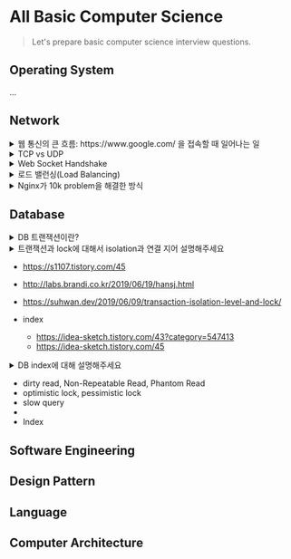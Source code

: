 # All Basic Computer Science


> Let's prepare basic computer science interview questions.

<!--more-->

## Operating System

...

## Network

<details>
<summary>웹 통신의 큰 흐름: https://www.google.com/ 을 접속할 때 일어나는 일</summary>
</br>

> 키워드: `dhcp`, `dns`, `nat`, `isp`, `3-way / 4-way handshake`, `ssl (ssl handshake)`

<h4>Process</h4>

1. 가장 먼저 브라우저가 url에 적힌 값을 파싱해서 `HTTP Request Message`를 만들고, OS에 전송 요청을 합니다.

2. **OS는 `DNS Lookup`을 수행합니다.**
   룩업 과정은 etc/hosts > DNS Cache > Cache가 없을 경우 dns server로 ip를 얻어옵니다.

3. **DNS server로 ip request**
   이때 DNS server IP는 1차적으로 `isp`(internet service provider, ex kt, skt...)가 제공하는 정보들이 `dhcp`에 의해 컴퓨터에 세팅됩니다.

`dhcp`는 wifi를 쓸 경우, 공유기에 연결되어있는 `gateway ip`와 `router`의 `NAT`을 통해 `사설 ip`(private ip)를 할당 받으며, 외부 통신을 할 경우 router의 `Public ip`을 사용합니다.

ISP에 의해 세팅되어 있는 dns server로 아래 형식의 요청을 보내어, 도메인에 매핑된 ip를 받아옵니다.

```
- from: router ip(nat ip)
- to: 받아온 ip
- 게이트웨이 ip : wifi이면 공유기 연결 게이트웨이 ip / 스마트폰이면 자체 ip
```

4. **루트 도메인서버에서부터 서브도메인 서버순으로 dns query**
   이제 DNS Server로 DNS Query를 요청하게 되면 DNS 서버는 `Root name server`에 해당 도메인을 질의하고, `.com` `name server`의 ip를 받아오게 됩니다.

그 후 `.com 네임 서버`에 도메인 Query하게되면 `google.com`의 ip주소를 받고 최종적으로 `www.google.com`의 ip를 받아오게 됩니다.

5. pc는 최종 서버 ip로 HTTP Request를 보낸다.

- 3-way handshake

  > syn > ack, syn > ack

- 4-way handshake

  > fin > ack(close wait) > fin(last_ack) > ack

- [tls/ssl](https://www.cloudflare.com/ko-kr/learning/ssl/what-happens-in-a-tls-handshake/)
- [좀 더 자세한 과정 설명](https://blog.cloudflare.com/keyless-ssl-the-nitty-gritty-technical-details/)

![](/images/rsa_ssl.jpeg)

```
# RSA 키 교환 알고리즘
1. client hello (protocol version, 암호 알고리즘, 압축 방식, 클라 난수)
2. server hello (세션 ID, ca 인증서, 서버난수)
3. verify ca and get public key
4. 클라는 난수(pre master secret) 생성 후 public key로 암호화 후 서버 전달
5. 클라 세션키 생성 및 서버는 난수를 private key로 복호화 하여 대칭키(세션 키) 생성
6. 클라는 세션키(대칭키)로 암호화한 fin message를 서버로 전달
7. 서버 또한 세션키로 암호화한 fin message를 전달
8. 이후 세션키를 통해 통신 계속 진행
```

</details>

<details>
<summary>TCP vs UDP</summary>

|                |        TCP         |              UDP               |
| :------------: | :----------------: | :----------------------------: |
|    연결방식    |    연결형서비스    |        비 연결형 서비스        |
| 패킷 교환 방식 |   가상 회선 방식   |        데이터그램 방식         |
|   전송 순서    |   전송 순서 보장   |    전송 순서가 바뀔 수 있음    |
| 수신 여부 확인 | 수신 여부를 확인함 |   수신 여부를 확인하지 않음    |
|   통신 방식    |  1:1 통신만 가능   | 1:1 / 1:N / N:N 통신 모두 가능 |
|     신뢰성     |        높음        |              낮음              |
|      속도      |        느림        |              빠름              |

</details>

<details>
<summary>Web Socket Handshake</summary>

[web socket mdn](https://developer.mozilla.org/ko/docs/Web/API/WebSockets_API/Writing_WebSocket_servers)

![](/images/websocket.png)

클라와 서버가 서로 TCP/IP 4계층 레이어에서 통신한다. 즉 conneciton을 들고 있다.

- http 요청 이후, upgrade요청 한다.
- ping을 지속적으로 쏴서, health-check

</details>

<details>
<summary>로드 밸런싱(Load Balancing)</summary>

로드 밸런싱이란 여러 서버에게 균등하게 트래픽을 분산 시켜주는 것이다.

nginx의 경우 기본적으로 라운드 로빈 방식으로 동작합니다.

- scale-out
- scale-up

</details>

<details>
<summary>Nginx가 10k problem을 해결한 방식</summary>

기존 방식은 request당 하나의 process 또는 thread를 사용해서 요청들을 처리했습니다. 이에 반해 nginx는 worker pool을 두고 request가 들어올 때 마다, async하게 worker(default cpu 당 1)에게 task를 위임합니다.

이렇게 하게 될 경우 process/thread에 비해, pcb/tcb를 만드는데 들어가는 비용을 줄일 수 있으며 또한 사용자의 요청이 많아질 경우, 상대적으로 context switching에 사용되는 비용을 줄일 수 있습니다. 마지막으로 os가 스케쥴링에 들어가는 비용이 줄어듭니다.

즉 지정된 갯수의 미리생성된 process(thread) 워커를 사용함으로써, 기존의 request가 늘어날 때마다, os 리소스가 급격히 늘어나는 것을 방지하여, 이에 대한 side effect(스케쥴링, context-switching등에 대한 오버헤드를 막아줍니다.) 또한 워커에 필요한 리소스들을 미리 생성해두기 때문에 Process 생성에 들어가는 오버헤드를 줄여줍니다.

</details>

## Database

<details>
<summary>DB 트랜잭션이란?</summary>

> 트랜잭션은 데이터베이스의 데이터를 조작하는 논리적인 작업의 단위(unit of work)입니다.

- 트랜잭션은 ACID
  - Atomicity
    - all or nothing (rollback)
    - db transaction, rollback으로 보장
  - Consistency
    - transaction이 commit 되어도 DB의 여러 제약 조건에 맞는 상태를 보장하는 성질이다. 송금하는 사람의 계좌 잔고가 0보다 작아지면 안 된다.
  - Isolation
    - transaction이 진행되는 중간 상태의 데이터를 다른 transaction이 볼 수 없도록 보장하는 성질이다. 송금하는 사람의 계좌에서 돈은 빠져나갔는데 받는 사람의 계좌에 돈이 아직 들어가지 않은 DB 상황을 다른 transaction이 읽으면 안 된다.
    - lock으로 구현
  - Durability
    - transaction이 Commit했을 경우 해당 결과가 영구적으로 적용됨을 보장하는 성질이다

</details>

<details>
<summary>트랜잭션과 lock에 대해서 isolation과 연결 지어 설명해주세요</summary>

DB엔진은 ACID 원칙을 희생하여 동시성을 얻을 수 있는 방법을 제공합니다.

- Row level lock
  - shared lock: read lock
  - exclusive lock: write lock
- Record lock
  - s lock: read index lock
  - x lock: write index lock
- Gap lock: db index record의 gap에 걸리는 lock (gap = db에 실제 record가 없는 부분)

lock은 모두 transaction이 commit 되거나 rollback 될 때 함께 unlock

- ## `Consistent read`
- Isolation
</details>

- https://s1107.tistory.com/45
- http://labs.brandi.co.kr/2019/06/19/hansj.html
- https://suhwan.dev/2019/06/09/transaction-isolation-level-and-lock/

- index
  - https://idea-sketch.tistory.com/43?category=547413
  - https://idea-sketch.tistory.com/45

<details>
<summary>DB index에 대해 설명해주세요</summary>

https://idea-sketch.tistory.com/43?category=547413

</details>

- dirty read, Non-Repeatable Read, Phantom Read
- optimistic lock, pessimistic lock
- slow query
-
- Index

## Software Engineering

## Design Pattern

## Language

## Computer Architecture


